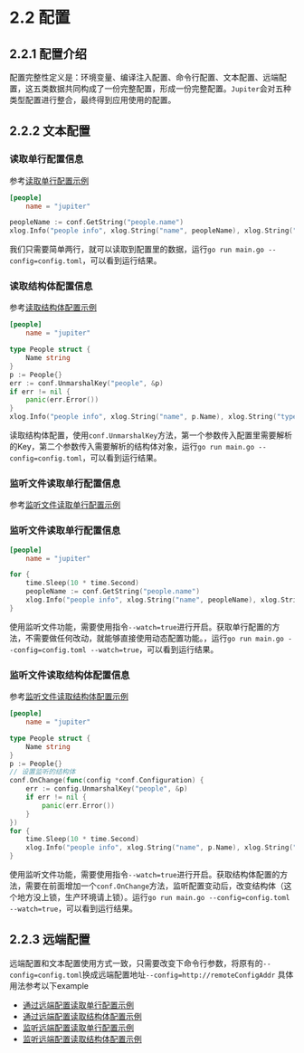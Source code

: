 # 2.2 配置

## 2.2.1 配置介绍

配置完整性定义是：环境变量、编译注入配置、命令行配置、文本配置、远端配置，这五类数据共同构成了一份完整配置，形成一份完整配置。``Jupiter``会对五种类型配置进行整合，最终得到应用使用的配置。

## 2.2.2 文本配置

### 读取单行配置信息

参考[读取单行配置示例](https://github.com/douyu/jupiter-examples/tree/main/config/onelineByFile)

```toml
[people]
    name = "jupiter"
```

```go
peopleName := conf.GetString("people.name")
xlog.Info("people info", xlog.String("name", peopleName), xlog.String("type", "onelineByFile"))
```

我们只需要简单两行，就可以读取到配置里的数据，运行``go run main.go --config=config.toml``，可以看到运行结果。


### 读取结构体配置信息

参考[读取结构体配置示例](https://github.com/douyu/jupiter-examples/tree/main/config/structByFile)

```toml
[people]
    name = "jupiter"
```

```go
type People struct {
    Name string
}
p := People{}
err := conf.UnmarshalKey("people", &p)
if err != nil {
    panic(err.Error())
}
xlog.Info("people info", xlog.String("name", p.Name), xlog.String("type", "structByFile"))
```

读取结构体配置，使用``conf.UnmarshalKey``方法，第一个参数传入配置里需要解析的Key，第二个参数传入需要解析的结构体对象，运行``go run main.go --config=config.toml``，可以看到运行结果。

### 监听文件读取单行配置信息

参考[监听文件读取单行配置示例](https://github.com/douyu/jupiter-examples/tree/main/config/onelineByFileWatch)

### 监听文件读取单行配置信息

```toml
[people]
    name = "jupiter"
```

```go
for {
    time.Sleep(10 * time.Second)
    peopleName := conf.GetString("people.name")
    xlog.Info("people info", xlog.String("name", peopleName), xlog.String("type", "onelineByFileWatch"))
}
```

使用监听文件功能，需要使用指令``--watch=true``进行开启。获取单行配置的方法，不需要做任何改动，就能够直接使用动态配置功能。，运行``go run main.go --config=config.toml --watch=true``，可以看到运行结果。

### 监听文件读取结构体配置信息

参考[监听文件读取结构体配置示例](https://github.com/douyu/jupiter-examples/tree/main/config/structByFileWatch)

```toml
[people]
    name = "jupiter"
```

```go
type People struct {
    Name string
}
p := People{}
// 设置监听的结构体
conf.OnChange(func(config *conf.Configuration) {
    err := config.UnmarshalKey("people", &p)
    if err != nil {
        panic(err.Error())
    }
})
for {
    time.Sleep(10 * time.Second)
    xlog.Info("people info", xlog.String("name", p.Name), xlog.String("type", "structByFileWatch"))
}

```
使用监听文件功能，需要使用指令``--watch=true``进行开启。获取结构体配置的方法，需要在前面增加一个``conf.OnChange``方法，监听配置变动后，改变结构体（这个地方没上锁，生产环境请上锁）。运行``go run main.go --config=config.toml --watch=true``，可以看到运行结果。

## 2.2.3 远端配置

远端配置和文本配置使用方式一致，只需要改变下命令行参数，将原有的``--config=config.toml``换成远端配置地址``--config=http://remoteConfigAddr``
具体用法参考以下example

* [通过远端配置读取单行配置示例](https://github.com/douyu/jupiter-examples/tree/main/config/onelineByRemoteConfig)
* [通过远端配置读取结构体配置示例](https://github.com/douyu/jupiter-examples/tree/main/config/structByRemoteConfig)
* [监听远端配置读取单行配置示例](https://github.com/douyu/jupiter-examples/tree/main/config/onelineByRemoteConfigWatch)
* [监听远端配置读取结构体配置示例](https://github.com/douyu/jupiter-examples/tree/main/config/structByRemoteConfigWatch)

